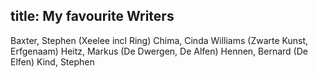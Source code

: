 title: My favourite Writers
---

Baxter, Stephen (Xeelee incl Ring)
Chima, Cinda Williams (Zwarte Kunst, Erfgenaam)
Heitz, Markus (De Dwergen, De Alfen)
Hennen, Bernard (De Elfen)
Kind, Stephen
